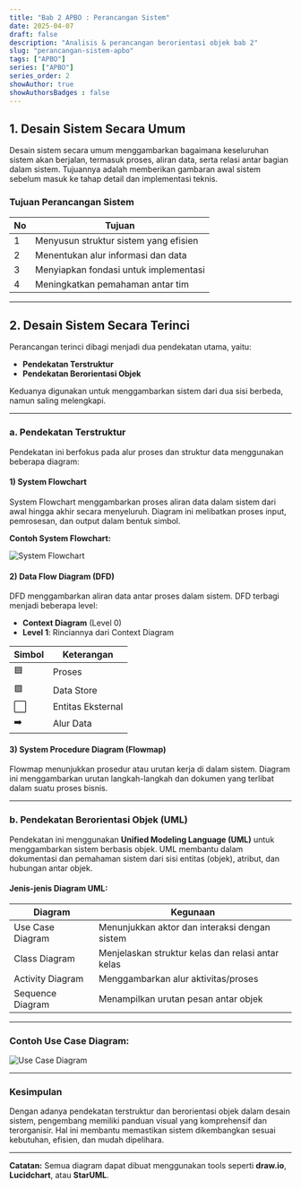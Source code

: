 ```yaml
---
title: "Bab 2 APBO : Perancangan Sistem"
date: 2025-04-07
draft: false
description: "Analisis & perancangan berorientasi objek bab 2"
slug: "perancangan-sistem-apbo"
tags: ["APBO"]
series: ["APBO"]
series_order: 2
showAuthor: true
showAuthorsBadges : false
---
```


## 1. Desain Sistem Secara Umum

Desain sistem secara umum menggambarkan bagaimana keseluruhan sistem akan berjalan, termasuk proses, aliran data, serta relasi antar bagian dalam sistem. Tujuannya adalah memberikan gambaran awal sistem sebelum masuk ke tahap detail dan implementasi teknis.

### Tujuan Perancangan Sistem

| No | Tujuan                                |
|----|----------------------------------------|
| 1  | Menyusun struktur sistem yang efisien  |
| 2  | Menentukan alur informasi dan data     |
| 3  | Menyiapkan fondasi untuk implementasi  |
| 4  | Meningkatkan pemahaman antar tim       |

---

## 2. Desain Sistem Secara Terinci

Perancangan terinci dibagi menjadi dua pendekatan utama, yaitu:

- **Pendekatan Terstruktur**
- **Pendekatan Berorientasi Objek**

Keduanya digunakan untuk menggambarkan sistem dari dua sisi berbeda, namun saling melengkapi.

---

### a. Pendekatan Terstruktur

Pendekatan ini berfokus pada alur proses dan struktur data menggunakan beberapa diagram:

#### 1) System Flowchart

System Flowchart menggambarkan proses aliran data dalam sistem dari awal hingga akhir secara menyeluruh. Diagram ini melibatkan proses input, pemrosesan, dan output dalam bentuk simbol.

**Contoh System Flowchart:**

![System Flowchart](https://i0.wp.com/niagaspace.sgp1.digitaloceanspaces.com/blog/wp-content/uploads/2023/05/16182647/8-contoh-flow-chart-untuk-membantu-pengambilan-keputusan.webp?resize=745%2C678&ssl=1)

#### 2) Data Flow Diagram (DFD)

DFD menggambarkan aliran data antar proses dalam sistem. DFD terbagi menjadi beberapa level:
- **Context Diagram** (Level 0)
- **Level 1**: Rinciannya dari Context Diagram

| Simbol | Keterangan     |
|--------|----------------|
| 🟦     | Proses         |
| 🟩     | Data Store     |
| ⬜     | Entitas Eksternal |
| ➡️     | Alur Data       |

#### 3) System Procedure Diagram (Flowmap)

Flowmap menunjukkan prosedur atau urutan kerja di dalam sistem. Diagram ini menggambarkan urutan langkah-langkah dan dokumen yang terlibat dalam suatu proses bisnis.

---

### b. Pendekatan Berorientasi Objek (UML)

Pendekatan ini menggunakan **Unified Modeling Language (UML)** untuk menggambarkan sistem berbasis objek. UML membantu dalam dokumentasi dan pemahaman sistem dari sisi entitas (objek), atribut, dan hubungan antar objek.

#### Jenis-jenis Diagram UML:

| Diagram               | Kegunaan                                               |
|-----------------------|--------------------------------------------------------|
| Use Case Diagram      | Menunjukkan aktor dan interaksi dengan sistem          |
| Class Diagram         | Menjelaskan struktur kelas dan relasi antar kelas      |
| Activity Diagram      | Menggambarkan alur aktivitas/proses                    |
| Sequence Diagram      | Menampilkan urutan pesan antar objek                   |

---

### Contoh Use Case Diagram:

![Use Case Diagram](https://www.plantuml.com/plantuml/png/SoWkIImgAStDuNBCoKnEICt9BKajI2f9pSd91jL8pSd91ILBpSd91J0BpSd9pSd91IQoArU0)

---

### Kesimpulan

Dengan adanya pendekatan terstruktur dan berorientasi objek dalam desain sistem, pengembang memiliki panduan visual yang komprehensif dan terorganisir. Hal ini membantu memastikan sistem dikembangkan sesuai kebutuhan, efisien, dan mudah dipelihara.

---

**Catatan:** Semua diagram dapat dibuat menggunakan tools seperti **draw.io**, **Lucidchart**, atau **StarUML**.
